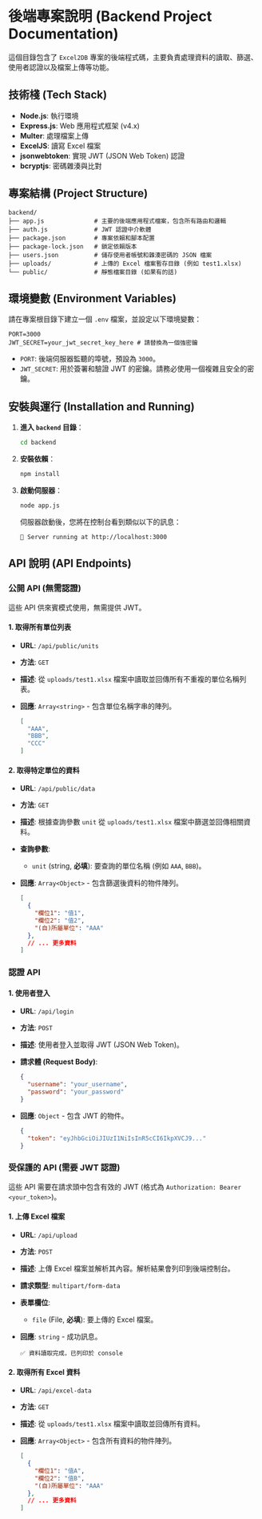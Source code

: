 # 後端專案說明 (Backend Project Documentation)

這個目錄包含了 `Excel2DB` 專案的後端程式碼，主要負責處理資料的讀取、篩選、使用者認證以及檔案上傳等功能。

## 技術棧 (Tech Stack)

*   **Node.js**: 執行環境
*   **Express.js**: Web 應用程式框架 (v4.x)
*   **Multer**: 處理檔案上傳
*   **ExcelJS**: 讀寫 Excel 檔案
*   **jsonwebtoken**: 實現 JWT (JSON Web Token) 認證
*   **bcryptjs**: 密碼雜湊與比對

## 專案結構 (Project Structure)

```
backend/
├── app.js              # 主要的後端應用程式檔案，包含所有路由和邏輯
├── auth.js             # JWT 認證中介軟體
├── package.json        # 專案依賴和腳本配置
├── package-lock.json   # 鎖定依賴版本
├── users.json          # 儲存使用者帳號和雜湊密碼的 JSON 檔案
├── uploads/            # 上傳的 Excel 檔案暫存目錄 (例如 test1.xlsx)
└── public/             # 靜態檔案目錄 (如果有的話)
```

## 環境變數 (Environment Variables)

請在專案根目錄下建立一個 `.env` 檔案，並設定以下環境變數：

```dotenv
PORT=3000
JWT_SECRET=your_jwt_secret_key_here # 請替換為一個強密鑰
```

*   `PORT`: 後端伺服器監聽的埠號，預設為 `3000`。
*   `JWT_SECRET`: 用於簽署和驗證 JWT 的密鑰。請務必使用一個複雜且安全的密鑰。

## 安裝與運行 (Installation and Running)

1.  **進入 `backend` 目錄**：

    ```bash
    cd backend
    ```

2.  **安裝依賴**：

    ```bash
    npm install
    ```

3.  **啟動伺服器**：

    ```bash
    node app.js
    ```

    伺服器啟動後，您將在控制台看到類似以下的訊息：

    ```
    🚀 Server running at http://localhost:3000
    ```

## API 說明 (API Endpoints)

### 公開 API (無需認證)

這些 API 供來賓模式使用，無需提供 JWT。

#### 1. 取得所有單位列表

*   **URL**: `/api/public/units`
*   **方法**: `GET`
*   **描述**: 從 `uploads/test1.xlsx` 檔案中讀取並回傳所有不重複的單位名稱列表。
*   **回應**: `Array<string>` - 包含單位名稱字串的陣列。

    ```json
    [
      "AAA",
      "BBB",
      "CCC"
    ]
    ```

#### 2. 取得特定單位的資料

*   **URL**: `/api/public/data`
*   **方法**: `GET`
*   **描述**: 根據查詢參數 `unit` 從 `uploads/test1.xlsx` 檔案中篩選並回傳相關資料。
*   **查詢參數**: 
    *   `unit` (string, **必填**): 要查詢的單位名稱 (例如 `AAA`, `BBB`)。
*   **回應**: `Array<Object>` - 包含篩選後資料的物件陣列。

    ```json
    [
      {
        "欄位1": "值1",
        "欄位2": "值2",
        "(自)所屬單位": "AAA"
      },
      // ... 更多資料
    ]
    ```

### 認證 API

#### 1. 使用者登入

*   **URL**: `/api/login`
*   **方法**: `POST`
*   **描述**: 使用者登入並取得 JWT (JSON Web Token)。
*   **請求體 (Request Body)**:

    ```json
    {
      "username": "your_username",
      "password": "your_password"
    }
    ```

*   **回應**: `Object` - 包含 JWT 的物件。

    ```json
    {
      "token": "eyJhbGciOiJIUzI1NiIsInR5cCI6IkpXVCJ9..."
    }
    ```

### 受保護的 API (需要 JWT 認證)

這些 API 需要在請求頭中包含有效的 JWT (格式為 `Authorization: Bearer <your_token>`)。

#### 1. 上傳 Excel 檔案

*   **URL**: `/api/upload`
*   **方法**: `POST`
*   **描述**: 上傳 Excel 檔案並解析其內容。解析結果會列印到後端控制台。
*   **請求類型**: `multipart/form-data`
*   **表單欄位**: 
    *   `file` (File, **必填**): 要上傳的 Excel 檔案。
*   **回應**: `string` - 成功訊息。

    ```
    ✅ 資料讀取完成，已列印於 console
    ```

#### 2. 取得所有 Excel 資料

*   **URL**: `/api/excel-data`
*   **方法**: `GET`
*   **描述**: 從 `uploads/test1.xlsx` 檔案中讀取並回傳所有資料。
*   **回應**: `Array<Object>` - 包含所有資料的物件陣列。

    ```json
    [
      {
        "欄位1": "值A",
        "欄位2": "值B",
        "(自)所屬單位": "AAA"
      },
      // ... 更多資料
    ]
    ```